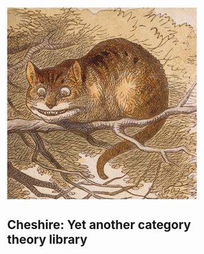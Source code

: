 ![The Cheshire Cat illustrated by John Tenniel for the 1865 publication of Alice's Adventures in Wonderland](static/cheshire_cat.png)

# Cheshire: Yet another category theory library

